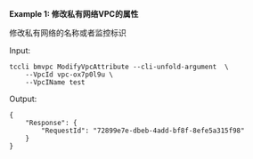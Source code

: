 **Example 1: 修改私有网络VPC的属性**

修改私有网络的名称或者监控标识

Input: 

```
tccli bmvpc ModifyVpcAttribute --cli-unfold-argument  \
    --VpcId vpc-ox7p0l9u \
    --VpcIName test
```

Output: 
```
{
    "Response": {
        "RequestId": "72899e7e-dbeb-4add-bf8f-8efe5a315f98"
    }
}
```

